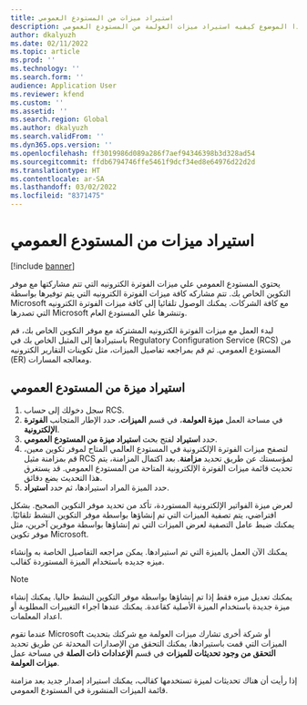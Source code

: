 ```yaml
---
title: استيراد ميزات من المستودع العمومي
description: يشرح هذا الموضوع كيفيه استيراد ميزات العولمة من المستودع العمومي.
author: dkalyuzh
ms.date: 02/11/2022
ms.topic: article
ms.prod: ''
ms.technology: ''
ms.search.form: ''
audience: Application User
ms.reviewer: kfend
ms.custom: ''
ms.assetid: ''
ms.search.region: Global
ms.author: dkalyuzh
ms.search.validFrom: ''
ms.dyn365.ops.version: ''
ms.openlocfilehash: ff3019986d089a286f7aef94346398b3d328ad54
ms.sourcegitcommit: ffdb6794746ffe5461f9dcf34ed8e64976d22d2d
ms.translationtype: HT
ms.contentlocale: ar-SA
ms.lasthandoff: 03/02/2022
ms.locfileid: "8371475"
---
```

# <a name="import-features-from-the-global-repository"></a>استيراد ميزات من المستودع العمومي

[!include [banner](../includes/banner.md)]

يحتوي المستودع العمومي علي ميزات الفوترة الكترونيه التي تتم مشاركتها مع موفر التكوين الخاص بك. تتم مشاركه كافة ميزات الفوترة الكترونيه التي يتم توفيرها بواسطة Microsoft مع كافة الشركات. يمكنك الوصول تلقائيا إلى كافة ميزات الفوترة الكترونيه التي تصدرها Microsoft وتنشرها علي المستودع العام.

لبدء العمل مع ميزات الفوترة الكترونيه المشتركة مع موفر التكوين الخاص بك، قم باستيرادها إلى المثيل الخاص بك في Regulatory Configuration Service (RCS) من المستودع العمومي. ثم قم بمراجعه تفاصيل الميزات، مثل تكوينات التقارير الكترونيه (ER) ومعالجه المسارات.

## <a name="import-a-feature-from-the-global-repository"></a>استيراد ميزة من المستودع العمومي

1. سجل دخولك إلى حساب RCS.
2. في مساحة العمل **ميزة العولمة**، في قسم **الميزات**، حدد الإطار المتجانب **الفوترة الإلكترونية**.
3. حدد **استيراد** لفتح بحث **استيراد ميزة من المستودع العمومي**.
4. لتصفح ميزات الفوترة الإلكترونية في المستودع العالمي المتاح لموفر تكوين معين، قم بمزامنة مثيل RCS لمؤسستك عن طريق تحديد **مزامنة**. بعد اكتمال المزامنة، يتم تحديث قائمة ميزات الفوترة الإلكترونية المتاحة من المستودع العمومي. قد يستغرق هذا التحديث بضع دقائق.
5. حدد الميزة المراد استيرادها، ثم حدد **استيراد**.

لعرض ميزة الفواتير الإلكترونية المستوردة، تأكد من تحديد موفر التكوين الصحيح. بشكل افتراضي، يتم تصفية الميزات التي تم إنشاؤها بواسطة موفر التكوين النشط تلقائيًا. يمكنك ضبط عامل التصفية لعرض الميزات التي تم إنشاؤها بواسطة موفرين آخرين، مثل موفر تكوين Microsoft.

يمكنك الآن العمل بالميزة التي تم استيرادها. يمكن مراجعه التفاصيل الخاصة به وإنشاء ميزه جديده باستخدام الميزة المستوردة كقالب.

> [!NOTE]
> يمكنك تعديل ميزه فقط إذا تم إنشاؤها بواسطة موفر التكوين النشط حاليا. يمكنك إنشاء ميزة جديدة باستخدام الميزة الأصلية كقاعدة. يمكنك عندها اجراء التغييرات المطلوبة أو اعداد المعلمات.

عندما تقوم Microsoft أو شركة أخرى تشارك ميزات العولمة مع شركتك بتحديث الميزات التي قمت باستيرادها، يمكنك التحقق من الإصدارات المحدثة عن طريق تحديد **التحقق من وجود تحديثات للميزات** في قسم **الإعدادات ذات الصلة** في مساحة عمل **ميزات العولمة**.

إذا رأيت أن هناك تحديثات لميزة تستخدمها كقالب، يمكنك استيراد إصدار جديد بعد مزامنة قائمة الميزات المنشورة في المستودع العمومي.
